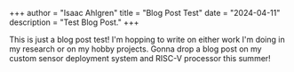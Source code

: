 +++
author = "Isaac Ahlgren"
title = "Blog Post Test"
date = "2024-04-11"
description = "Test Blog Post."
+++

This is just a blog post test! I'm hopping to write on either work I'm doing in my research or on my hobby projects. Gonna drop a blog post on my custom sensor deployment system and RISC-V processor this summer!

